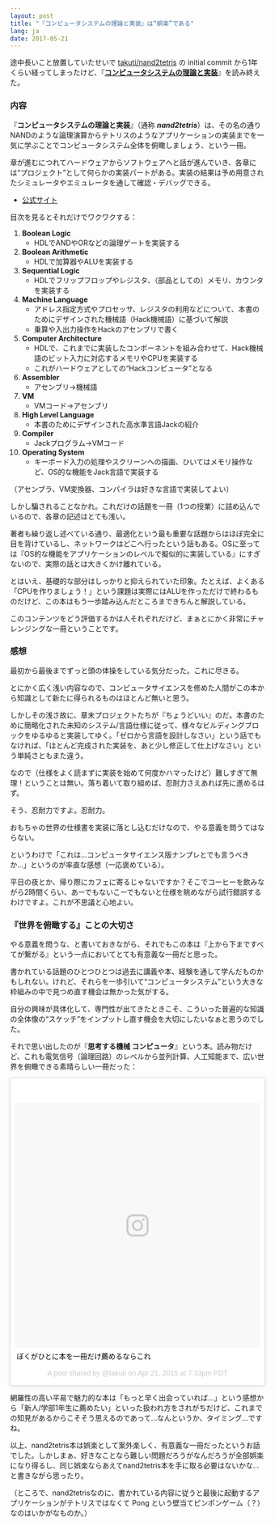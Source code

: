 ```yaml
---
layout: post
title: "『コンピュータシステムの理論と実装』は“娯楽”である"
lang: ja
date: 2017-05-21
---
```


途中長いこと放置していたせいで [takuti/nand2tetris](https://github.com/takuti/nand2tetris) の initial commit から1年くらい経ってしまったけど、『**[コンピュータシステムの理論と実装](https://www.oreilly.co.jp/books/9784873117126/)**』を読み終えた。

### 内容

『**コンピュータシステムの理論と実装**』（通称 ***nand2tetris***）は、その名の通りNANDのような論理演算からテトリスのようなアプリケーションの実装までを一気に学ぶことでコンピュータシステム全体を俯瞰しましょう、という一冊。

章が進むにつれてハードウェアからソフトウェアへと話が進んでいき、各章には“プロジェクト”として何らかの実装パートがある。実装の結果は予め用意されたシミュレータやエミュレータを通して確認・デバッグできる。

- [公式サイト](http://nand2tetris.org/)

目次を見るとそれだけでワクワクする：

1. **Boolean Logic**
	- HDLでANDやORなどの論理ゲートを実装する
2. **Boolean Arithmetic**
	- HDLで加算器やALUを実装する
3. **Sequential Logic**
	- HDLでフリップフロップやレジスタ、（部品としての）メモリ、カウンタを実装する
4. **Machine Language**
	- アドレス指定方式やプロセッサ、レジスタの利用などについて、本書のためにデザインされた機械語（Hack機械語）に基づいて解説
	- 乗算や入出力操作をHackのアセンブリで書く
5. **Computer Architecture**
	- HDLで、これまでに実装したコンポーネントを組み合わせて、Hack機械語のビット入力に対応するメモリやCPUを実装する
	- これがハードウェアとしての“Hackコンピュータ”となる
6. **Assembler**
	- アセンブリ→機械語
7. **VM**
	- VMコード→アセンブリ
8. **High Level Language**
	- 本書のためにデザインされた高水準言語Jackの紹介
9. **Compiler**
	- Jackプログラム→VMコード
10. **Operating System**
	- キーボード入力の処理やスクリーンへの描画、ひいてはメモリ操作など、OS的な機能をJack言語で実装する

（アセンブラ、VM変換器、コンパイラは好きな言語で実装してよい）
	
しかし騙されることなかれ。これだけの話題を一冊（1つの授業）に詰め込んでいるので、各章の記述はとても浅い。

著者も繰り返し述べている通り、最適化という最も重要な話題からはほぼ完全に目を背けているし、ネットワークはどこへ行ったという話もある。OSに至っては『OS的な機能をアプリケーションのレベルで擬似的に実装している』にすぎないので、実際の話とは大きくかけ離れている。

とはいえ、基礎的な部分はしっかりと抑えられていた印象。たとえば、よくある「CPUを作りましょう！」という課題は実際にはALUを作っただけで終わるものだけど、この本はもう一歩踏み込んだところまできちんと解説している。

このコンテンツをどう評価するかは人それぞれだけど、まぁとにかく非常にチャレンジングな一冊ということです。
	
### 感想

最初から最後までずっと頭の体操をしている気分だった。これに尽きる。

とにかく広く浅い内容なので、コンピュータサイエンスを修めた人間がこの本から知識として新たに得られるものはほとんど無いと思う。

しかしその浅さ故に、章末プロジェクトたちが『ちょうどいい』のだ。本書のために簡略化された未知のシステム/言語仕様に従って、様々なビルディングブロックをゆるゆると実装してゆく。「ゼロから言語を設計しなさい」という話でもなければ、「ほとんど完成された実装を、あと少し修正して仕上げなさい」という単純さともまた違う。

なので（仕様をよく読まずに実装を始めて何度かハマったけど）難しすぎて無理！ということは無い。落ち着いて取り組めば、忍耐力さえあれば先に進めるはず。

そう、忍耐力ですよ。忍耐力。

おもちゃの世界の仕様書を実装に落とし込むだけなので、やる意義を問うてはならない。

というわけで「これは…コンピュータサイエンス版ナンプレとでも言うべきか…」というのが率直な感想（一応褒めている）。

平日の夜とか、帰り際にカフェに寄るじゃないですか？そこでコーヒーを飲みながら2時間くらい、あーでもないこーでもないと仕様を眺めながら試行錯誤するわけですよ。これが不思議と心地よい。

### 『世界を俯瞰する』ことの大切さ

やる意義を問うな、と書いておきながら、それでもこの本は『上から下まですべてが繋がる』という一点においてとても有意義な一冊だと思った。

書かれている話題のひとつひとつは過去に講義や本、経験を通して学んだものかもしれない。けれど、それらを一歩引いて“コンピュータシステム”という大きな枠組みの中で見つめ直す機会は無かった気がする。

自分の興味が具体化して、専門性が出てきたときこそ、こういった普遍的な知識の全体像の“スケッチ”をインプットし直す機会を大切にしたいなぁと思うのでした。

それで思い出したのが『**思考する機械 コンピュータ**』という本。読み物だけど、これも電気信号（論理回路）のレベルから並列計算、人工知能まで、広い世界を俯瞰できる素晴らしい一冊だった：

<blockquote class="instagram-media" data-instgrm-captioned data-instgrm-version="7" style=" background:#FFF; border:0; border-radius:3px; box-shadow:0 0 1px 0 rgba(0,0,0,0.5),0 1px 10px 0 rgba(0,0,0,0.15); margin: 1px; max-width:512px; padding:0; width:99.375%; width:-webkit-calc(100% - 2px); width:calc(100% - 2px);"><div style="padding:8px;"> <div style=" background:#F8F8F8; line-height:0; margin-top:40px; padding:50% 0; text-align:center; width:100%;"> <div style=" background:url(data:image/png;base64,iVBORw0KGgoAAAANSUhEUgAAACwAAAAsCAMAAAApWqozAAAABGdBTUEAALGPC/xhBQAAAAFzUkdCAK7OHOkAAAAMUExURczMzPf399fX1+bm5mzY9AMAAADiSURBVDjLvZXbEsMgCES5/P8/t9FuRVCRmU73JWlzosgSIIZURCjo/ad+EQJJB4Hv8BFt+IDpQoCx1wjOSBFhh2XssxEIYn3ulI/6MNReE07UIWJEv8UEOWDS88LY97kqyTliJKKtuYBbruAyVh5wOHiXmpi5we58Ek028czwyuQdLKPG1Bkb4NnM+VeAnfHqn1k4+GPT6uGQcvu2h2OVuIf/gWUFyy8OWEpdyZSa3aVCqpVoVvzZZ2VTnn2wU8qzVjDDetO90GSy9mVLqtgYSy231MxrY6I2gGqjrTY0L8fxCxfCBbhWrsYYAAAAAElFTkSuQmCC); display:block; height:44px; margin:0 auto -44px; position:relative; top:-22px; width:44px;"></div></div> <p style=" margin:8px 0 0 0; padding:0 4px;"> <a href="https://www.instagram.com/p/1wrZh0RWO2/" style=" color:#000; font-family:Arial,sans-serif; font-size:14px; font-style:normal; font-weight:normal; line-height:17px; text-decoration:none; word-wrap:break-word;" target="_blank">ぼくがひとに本を一冊だけ薦めるならこれ</a></p> <p style=" color:#c9c8cd; font-family:Arial,sans-serif; font-size:14px; line-height:17px; margin-bottom:0; margin-top:8px; overflow:hidden; padding:8px 0 7px; text-align:center; text-overflow:ellipsis; white-space:nowrap;">A post shared by @takuti on <time style=" font-family:Arial,sans-serif; font-size:14px; line-height:17px;" datetime="2015-04-22T02:33:41+00:00">Apr 21, 2015 at 7:33pm PDT</time></p></div></blockquote> <script async defer src="//platform.instagram.com/en_US/embeds.js"></script>

網羅性の高い平易で魅力的な本は「もっと早く出会っていれば…」という感想から「新人/学部1年生に薦めたい」といった扱われ方をされがちだけど、これまでの知見があるからこそそう思えるのであって…なんというか、タイミング…ですね。

以上、nand2tetris本は娯楽として案外楽しく、有意義な一冊だったというお話でした。しかしまぁ、好きなことなら難しい問題だろうがなんだろうが全部娯楽になり得るし、同じ娯楽ならあえてnand2tetris本を手に取る必要はないかな…と書きながら思ったり。

（ところで、nand2tetrisなのに、書かれている内容に従うと最後に起動するアプリケーションがテトリスではなくて Pong という壁当てピンポンゲーム（？）なのはいかがなものか。）